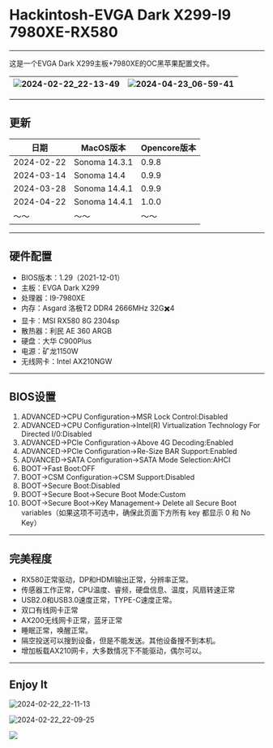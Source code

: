 # Hackintosh-EVGA Dark X299-I9 7980XE-RX580
---
这是一个EVGA Dark X299主板+7980XE的OC黑苹果配置文件。


| ![2024-02-22_22-13-49](https://github.com/longlongdede/Hakintoshi-EVGA-Dark-X299-I9-7980XE-RX580/assets/63046146/8519602f-d878-4f18-839c-3845bc0d2ae2) | ![2024-04-23_06-59-41](https://github.com/longlongdede/Hackintosh-EVGA-Dark-X299-I9-7980XE-RX580/assets/63046146/7ac25a51-8898-4a77-97fe-77206fdc0ca6) | 
|---|---|

---
## 更新

| 日期 | MacOS版本 | Opencore版本 |
|---|---|---|
| 2024-02-22 | Sonoma 14.3.1 | 0.9.8 |
| 2024-03-14 | Sonoma 14.4 | 0.9.9 |
| 2024-03-28 | Sonoma 14.4.1 | 0.9.9|
| 2024-04-22 | Sonoma 14.4.1 | 1.0.0|
| ～～ | ～～ | ～～ |

---
## 硬件配置
- BIOS版本：1.29（2021-12-01）
- 主板：EVGA Dark X299
- 处理器：I9-7980XE
- 内存：Asgard 洛极T2 DDR4 2666MHz 32G✖️4
- 显卡：MSI RX580 8G 2304sp
- 散热器：利民 AE 360 ARGB
- 硬盘：大华 C900Plus
- 电源：矿龙1150W
- 无线网卡：Intel AX210NGW
---
## BIOS设置
1. ADVANCED->CPU Configuration->MSR Lock Control:Disabled
2. ADVANCED->CPU Configuration->Intel(R) Virtualization Technology For Directed I/0:Disabled
3. ADVANCED->PCle Configuration->Above 4G Decoding:Enabled
4. ADVANCED->PCle Configuration->Re-Size BAR Support:Enabled
5. ADVANCED->SATA Configuration->SATA Mode Selection:AHCI
6. BOOT->Fast Boot:OFF
7. BOOT->CSM Configuration->CSM Support:Disabled
8. BOOT->Secure Boot:Disabled
9. BOOT->Secure Boot->Secure Boot Mode:Custom
10. BOOT->Secure Boot->Key Management-> Delete all Secure Boot variables（如果这项不可选中，确保此页面下方所有 key 都显示 0 和 No Key）

---
## 完美程度
- RX580正常驱动，DP和HDMI输出正常，分辨率正常。
- 传感器工作正常，CPU温度、睿频，硬盘信息、温度，风扇转速正常
- USB2.0和USB3.0速度正常，TYPE-C速度正常。
- 双口有线网卡正常
- AX200无线网卡正常，蓝牙正常
- 睡眠正常，唤醒正常。
- 隔空投送可以搜到设备，但是不能发送。其他设备搜不到本机。
- 增加板载AX210网卡，大多数情况下不能驱动，偶尔可以。

---
## Enjoy It
![2024-02-22_22-11-13](https://github.com/longlongdede/Hakintoshi-EVGA-Dark-X299-I9-7980XE-RX580/assets/63046146/95ed92c2-1d35-48ad-9a97-696c1f7ba2e3)

![2024-02-22_22-09-25](https://github.com/longlongdede/Hakintoshi-EVGA-Dark-X299-I9-7980XE-RX580/assets/63046146/761b7886-547a-4d5c-a438-61502a0ebaed)

![](https://wqong.oss-cn-hangzhou.aliyuncs.com/test/2024-04-23_06-58-37.png)

